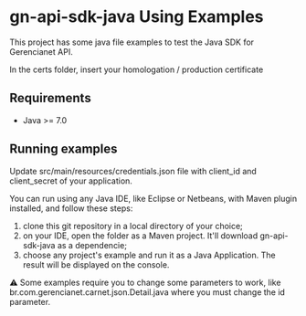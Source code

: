 # gn-api-sdk-java Using Examples

This project has some java file examples to test the Java SDK for Gerencianet API.

In the certs folder, insert your homologation / production certificate

## Requirements
* Java >= 7.0

## Running examples
Update src/main/resources/credentials.json file with client_id and client_secret of your application.

You can run using any Java IDE, like Eclipse or Netbeans, with Maven plugin installed, and follow these steps:
1. clone this git repository in a local directory of your choice;
2. on your IDE, open the folder as a Maven project. It'll download gn-api-sdk-java as a dependencie;
3. choose any project's example and run it as a Java Application. The result will be displayed on the console.

:warning: Some examples require you to change some parameters to work, like br.com.gerencianet.carnet.json.Detail.java where you must change the id parameter.


